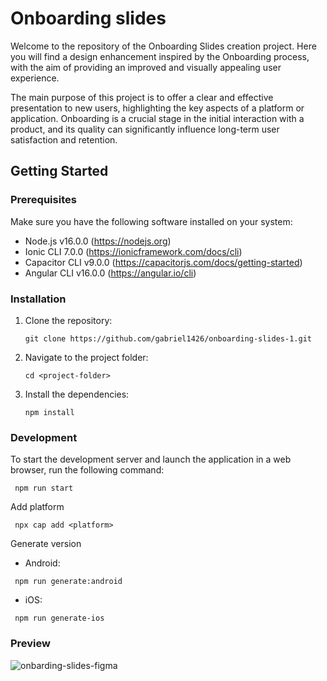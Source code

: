# Onboarding slides

Welcome to the repository of the Onboarding Slides creation project. Here you will find a design enhancement inspired by the Onboarding process, with the aim of providing an improved and visually appealing user experience.

The main purpose of this project is to offer a clear and effective presentation to new users, highlighting the key aspects of a platform or application. Onboarding is a crucial stage in the initial interaction with a product, and its quality can significantly influence long-term user satisfaction and retention.

## Getting Started

### Prerequisites

Make sure you have the following software installed on your system:

- Node.js v16.0.0 (https://nodejs.org)
- Ionic CLI 7.0.0 (https://ionicframework.com/docs/cli)
- Capacitor CLI v9.0.0 (https://capacitorjs.com/docs/getting-started)
- Angular CLI v16.0.0 (https://angular.io/cli)

### Installation

1. Clone the repository:

   ```shell
   git clone https://github.com/gabriel1426/onboarding-slides-1.git
   ```
1. Navigate to the project folder:

    ```shell
    cd <project-folder>
   ```
3. Install the dependencies:

    ```shell
    npm install
   ```
  
### Development

To start the development server and launch the application in a web browser, run the following command:

 ```shell
  npm run start
 ```
 
Add platform
 
 ```shell
  npx cap add <platform>
 ```
 
Generate version

* Android:

 ```shell
  npm run generate:android
 ```
* iOS:

 ```shell
  npm run generate-ios
 ```


### Preview

![onbarding-slides-figma](https://github.com/gabriel1426/onboarding-slides-1/assets/23240079/0f215225-6e0e-4e79-9a17-73b8152e54aa)
